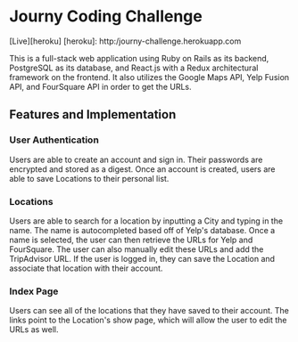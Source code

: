 # Journy Coding Challenge

[Live][heroku]
[heroku]: http:/journy-challenge.herokuapp.com

This is a full-stack web application using Ruby on Rails as its backend, PostgreSQL as its database, and React.js with a Redux architectural framework on the frontend.
It also utilizes the Google Maps API, Yelp Fusion API, and FourSquare API in order to get the URLs.

## Features and Implementation

### User Authentication
  Users are able to create an account and sign in. Their passwords are encrypted and stored as a digest.
  Once an account is created, users are able to save Locations to their personal list.

### Locations
  Users are able to search for a location by inputting a City and typing in the name.
  The name is autocompleted based off of Yelp's database. Once a name is selected, the user can then retrieve the URLs for Yelp and FourSquare.
  The user can also manually edit these URLs and add the TripAdvisor URL. If the user is logged in, they can save the Location and associate that location with their account.

### Index Page
  Users can see all of the locations that they have saved to their account.
  The links point to the Location's show page, which will allow the user to edit the URLs as well.
